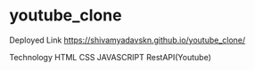 # youtube_clone

Deployed Link https://shivamyadavskn.github.io/youtube_clone/

Technology
HTML
CSS
JAVASCRIPT
RestAPI(Youtube)
